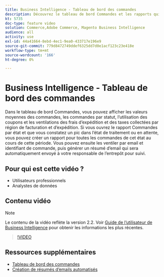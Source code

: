 ```yaml
---
title: Business Intelligence - Tableau de bord des commandes
description: Découvrez le tableau de bord Commandes et les rapports qui facilitent la gestion des commandes et des ventes de produits.
kt: 5735
doc-type: feature video
solution: Commerce,Adobe Commerce, Magento Business Intelligence
audience: all
activity: use
exl-id: 44a41664-8ebd-4ec1-9ea0-433717e196e9
source-git-commit: 779d8472749ddef6325dd7d0e1acf123c23e418e
workflow-type: tm+mt
source-wordcount: '166'
ht-degree: 0%

---
```


# Business Intelligence - Tableau de bord des commandes

Dans le tableau de bord Commandes, vous pouvez afficher les valeurs moyennes des commandes, les commandes par statut, l’utilisation des coupons et les ventilations des frais d’expédition et des taxes collectées par région de facturation et d’expédition. Si vous ouvrez le rapport Commandes par état et que vous constatez un pic dans l’état de traitement ou en attente, vous pouvez créer un rapport pour toutes les commandes de cet état au cours de cette période. Vous pouvez ensuite les ventiler par email et identifiant de commande, puis générer un résumé d’email qui sera automatiquement envoyé à votre responsable de l’entrepôt pour suivi.


## Pour qui est cette vidéo ?

- Utilisateurs professionnels
- Analystes de données

## Contenu vidéo

>[!NOTE]
>
>Le contenu de la vidéo reflète la version 2.2. Voir [Guide de l’utilisateur de Business Intelligence](https://docs.magento.com/mbi/) pour obtenir les informations les plus récentes.

>[!VIDEO](https://video.tv.adobe.com/v/35989?quality=12&learn=on)

## Ressources supplémentaires

- [Tableau de bord des commandes](https://docs.magento.com/mbi/data-user/dashboards/dashboards-pro.html#orders)
- [Création de résumés d’emails automatisés](https://docs.magento.com/mbi/data-user/export-data/email-summaries.html)
